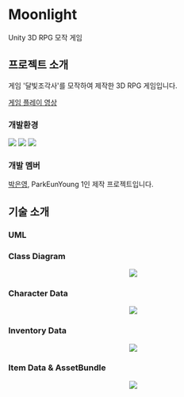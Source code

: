# Moonlight
Unity 3D RPG 모작 게임

## 프로젝트 소개
게임 '달빛조각사'를 모작하여 제작한 3D RPG 게임입니다.

[게임 플레이 영상](https://www.youtube.com/watch?v=QTr3YOP5SQI)


### 개발환경
<img src="https://img.shields.io/badge/Unity-black?style=flat-square&logo=Unity&logoColor=white"/> <img src="https://img.shields.io/badge/CSharp-239120?style=flat-square&logo=CSharp&logoColor=white"/> <img src="https://img.shields.io/badge/VisualStudio-5C2D91?style=flat-square&logo=VisualStudio&logoColor=white"/>


### 개발 멤버
[박은영](https://github.com/EunYoungP), ParkEunYoung
1인 제작 프로젝트입니다.

## 기술 소개


### UML
### Class Diagram
<p align="center">
  <img src="https://user-images.githubusercontent.com/80774412/197521598-93e66da9-100d-4b40-903f-eb81804a6390.png">
</p>

### Character Data
<p align="center">
  <img src="https://user-images.githubusercontent.com/80774412/197519729-b4566216-a22c-44f1-973d-445a6d793d11.png">
</p>

### Inventory Data
<p align="center">
  <img src="https://user-images.githubusercontent.com/80774412/197520256-5408cd2e-8db2-467c-af2b-ca1fa9d589ba.png">
</p>

### Item Data & AssetBundle
<p align="center">
  <img src="https://user-images.githubusercontent.com/80774412/197520517-71eb3ba3-3527-417e-b11a-83e304dced89.png">
</p>
